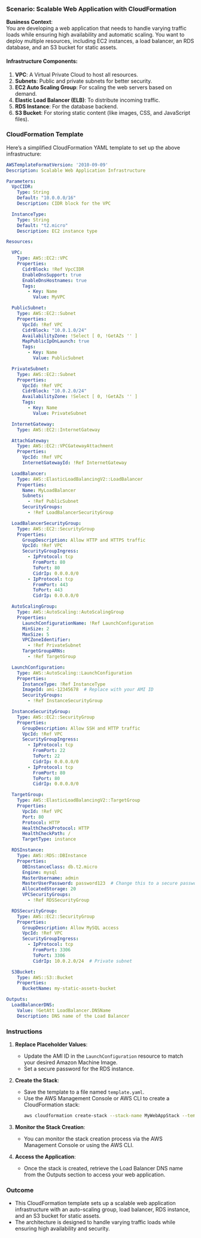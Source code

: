 ### Scenario: Scalable Web Application with CloudFormation

**Business Context**:  
You are developing a web application that needs to handle varying traffic loads while ensuring high availability and automatic scaling. You want to deploy multiple resources, including EC2 instances, a load balancer, an RDS database, and an S3 bucket for static assets.

#### Infrastructure Components:

1. **VPC**: A Virtual Private Cloud to host all resources.
2. **Subnets**: Public and private subnets for better security.
3. **EC2 Auto Scaling Group**: For scaling the web servers based on demand.
4. **Elastic Load Balancer (ELB)**: To distribute incoming traffic.
5. **RDS Instance**: For the database backend.
6. **S3 Bucket**: For storing static content (like images, CSS, and JavaScript files).

### CloudFormation Template

Here’s a simplified CloudFormation YAML template to set up the above infrastructure:

```yaml
AWSTemplateFormatVersion: '2010-09-09'
Description: Scalable Web Application Infrastructure

Parameters:
  VpcCIDR:
    Type: String
    Default: "10.0.0.0/16"
    Description: CIDR block for the VPC

  InstanceType:
    Type: String
    Default: "t2.micro"
    Description: EC2 instance type

Resources:

  VPC:
    Type: AWS::EC2::VPC
    Properties:
      CidrBlock: !Ref VpcCIDR
      EnableDnsSupport: true
      EnableDnsHostnames: true
      Tags:
        - Key: Name
          Value: MyVPC

  PublicSubnet:
    Type: AWS::EC2::Subnet
    Properties:
      VpcId: !Ref VPC
      CidrBlock: "10.0.1.0/24"
      AvailabilityZone: !Select [ 0, !GetAZs '' ]
      MapPublicIpOnLaunch: true
      Tags:
        - Key: Name
          Value: PublicSubnet

  PrivateSubnet:
    Type: AWS::EC2::Subnet
    Properties:
      VpcId: !Ref VPC
      CidrBlock: "10.0.2.0/24"
      AvailabilityZone: !Select [ 0, !GetAZs '' ]
      Tags:
        - Key: Name
          Value: PrivateSubnet

  InternetGateway:
    Type: AWS::EC2::InternetGateway

  AttachGateway:
    Type: AWS::EC2::VPCGatewayAttachment
    Properties:
      VpcId: !Ref VPC
      InternetGatewayId: !Ref InternetGateway

  LoadBalancer:
    Type: AWS::ElasticLoadBalancingV2::LoadBalancer
    Properties:
      Name: MyLoadBalancer
      Subnets:
        - !Ref PublicSubnet
      SecurityGroups:
        - !Ref LoadBalancerSecurityGroup

  LoadBalancerSecurityGroup:
    Type: AWS::EC2::SecurityGroup
    Properties:
      GroupDescription: Allow HTTP and HTTPS traffic
      VpcId: !Ref VPC
      SecurityGroupIngress:
        - IpProtocol: tcp
          FromPort: 80
          ToPort: 80
          CidrIp: 0.0.0.0/0
        - IpProtocol: tcp
          FromPort: 443
          ToPort: 443
          CidrIp: 0.0.0.0/0

  AutoScalingGroup:
    Type: AWS::AutoScaling::AutoScalingGroup
    Properties:
      LaunchConfigurationName: !Ref LaunchConfiguration
      MinSize: 2
      MaxSize: 5
      VPCZoneIdentifier:
        - !Ref PrivateSubnet
      TargetGroupARNs:
        - !Ref TargetGroup

  LaunchConfiguration:
    Type: AWS::AutoScaling::LaunchConfiguration
    Properties:
      InstanceType: !Ref InstanceType
      ImageId: ami-12345678  # Replace with your AMI ID
      SecurityGroups:
        - !Ref InstanceSecurityGroup

  InstanceSecurityGroup:
    Type: AWS::EC2::SecurityGroup
    Properties:
      GroupDescription: Allow SSH and HTTP traffic
      VpcId: !Ref VPC
      SecurityGroupIngress:
        - IpProtocol: tcp
          FromPort: 22
          ToPort: 22
          CidrIp: 0.0.0.0/0
        - IpProtocol: tcp
          FromPort: 80
          ToPort: 80
          CidrIp: 0.0.0.0/0

  TargetGroup:
    Type: AWS::ElasticLoadBalancingV2::TargetGroup
    Properties:
      VpcId: !Ref VPC
      Port: 80
      Protocol: HTTP
      HealthCheckProtocol: HTTP
      HealthCheckPath: /
      TargetType: instance

  RDSInstance:
    Type: AWS::RDS::DBInstance
    Properties:
      DBInstanceClass: db.t2.micro
      Engine: mysql
      MasterUsername: admin
      MasterUserPassword: password123  # Change this to a secure password
      AllocatedStorage: 20
      VPCSecurityGroups:
        - !Ref RDSSecurityGroup

  RDSSecurityGroup:
    Type: AWS::EC2::SecurityGroup
    Properties:
      GroupDescription: Allow MySQL access
      VpcId: !Ref VPC
      SecurityGroupIngress:
        - IpProtocol: tcp
          FromPort: 3306
          ToPort: 3306
          CidrIp: 10.0.2.0/24  # Private subnet

  S3Bucket:
    Type: AWS::S3::Bucket
    Properties:
      BucketName: my-static-assets-bucket

Outputs:
  LoadBalancerDNS:
    Value: !GetAtt LoadBalancer.DNSName
    Description: DNS name of the Load Balancer
```

### Instructions

1. **Replace Placeholder Values**:
   - Update the AMI ID in the `LaunchConfiguration` resource to match your desired Amazon Machine Image.
   - Set a secure password for the RDS instance.

2. **Create the Stack**:
   - Save the template to a file named `template.yaml`.
   - Use the AWS Management Console or AWS CLI to create a CloudFormation stack:
     ```bash
     aws cloudformation create-stack --stack-name MyWebAppStack --template-body file://template.yaml --capabilities CAPABILITY_IAM
     ```

3. **Monitor the Stack Creation**:
   - You can monitor the stack creation process via the AWS Management Console or using the AWS CLI.

4. **Access the Application**:
   - Once the stack is created, retrieve the Load Balancer DNS name from the Outputs section to access your web application.

### Outcome

- This CloudFormation template sets up a scalable web application infrastructure with an auto-scaling group, load balancer, RDS instance, and an S3 bucket for static assets.
- The architecture is designed to handle varying traffic loads while ensuring high availability and security.
